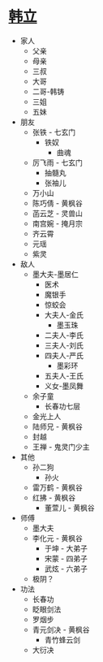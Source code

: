 # [韩立](https://github.com/junxnone/tmdkg/issues/3)
- 家人
  - 父亲
  - 母亲
  - 三叔
  - 大哥
  - 二哥-韩铸
  - 三姐
  - 五妹
- 朋友
  - 张铁 - 七玄门
    - 铁奴
      - 曲魂
  - 厉飞雨 - 七玄门
    - 抽髓丸
    - 张袖儿
  - 万小山
  - 陈巧倩 - 黄枫谷
  - 菡云芝 - 灵兽山
  - 南宫婉 - 掩月宗
  - 齐云霄
  - 元瑶
  - 紫灵
- 敌人
  - 墨大夫-墨居仁
    - 医术
    - 魔银手
    - 惊蛟会
    - 大夫人-金氏
      - 墨玉珠
    - 二夫人-李氏
    - 三夫人-刘氏
    - 四夫人-严氏
      - 墨彩环
    - 五夫人-王氏
    - 义女-墨凤舞
  - 余子童
    - 长春功七层
  - 金光上人
  - 陆师兄 - 黄枫谷
  - 封越
  - 王禅 - 鬼灵门少主
- 其他
  - 孙二狗
    - 孙火
  - 雷万鹤 - 黄枫谷
  - 红拂 - 黄枫谷
    - 董萱儿 - 黄枫谷
- 师傅
  - 墨大夫
  - 李化元 - 黄枫谷
    - 于坤 - 大弟子
    - 宋蒙 - 四弟子
    - 武炫 - 六弟子
  - 极阴？
- 功法
  - 长春功
  - 眨眼剑法
  - 罗烟步
  - 青元剑决 - 黄枫谷
    - 青竹蜂云剑
  - 大衍决
